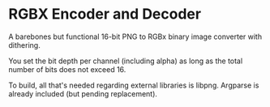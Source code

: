 # RGBX Encoder and Decoder
A barebones but functional 16-bit PNG to RGBx binary image converter with dithering.

You set the bit depth per channel (including alpha) as long as the total number of bits does not exceed 16.

To build, all that's needed regarding external libraries is libpng. Argparse is already included (but pending replacement).
